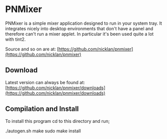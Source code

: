 PNMixer
=======

PNMixer is a simple mixer application designed to run in your system
tray.  It integrates nicely into desktop environments that don't have
a panel and therefore can't run a mixer applet.  In particular it's
been used quite a lot with tint2.


Source and so on are at:
[https://github.com/nicklan/pnmixer](https://github.com/nicklan/pnmixer)

Download
--------
Latest version can always be found at:
[https://github.com/nicklan/pnmixer/downloads](https://github.com/nicklan/pnmixer/downloads)


Compilation and Install
-----------------------
To install this program cd to this directory and run;

./autogen.sh
make
sudo make install

